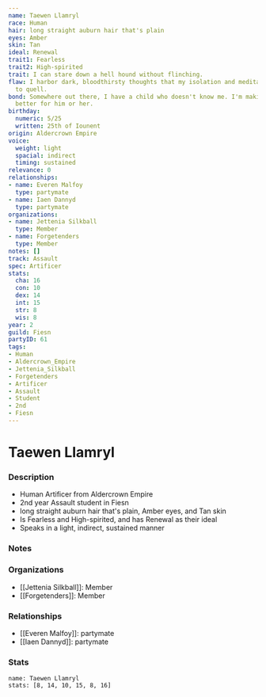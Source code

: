 ```yaml
---
name: Taewen Llamryl
race: Human
hair: long straight auburn hair that's plain
eyes: Amber
skin: Tan
ideal: Renewal
trait1: Fearless
trait2: High-spirited
trait: I can stare down a hell hound without flinching.
flaw: I harbor dark, bloodthirsty thoughts that my isolation and meditation failed
  to quell.
bond: Somewhere out there, I have a child who doesn't know me. I'm making the world
  better for him or her.
birthday:
  numeric: 5/25
  written: 25th of Iounent
origin: Aldercrown Empire
voice:
  weight: light
  spacial: indirect
  timing: sustained
relevance: 0
relationships:
- name: Everen Malfoy
  type: partymate
- name: Iaen Dannyd
  type: partymate
organizations:
- name: Jettenia Silkball
  type: Member
- name: Forgetenders
  type: Member
notes: []
track: Assault
spec: Artificer
stats:
  cha: 16
  con: 10
  dex: 14
  int: 15
  str: 8
  wis: 8
year: 2
guild: Fiesn
partyID: 61
tags:
- Human
- Aldercrown_Empire
- Jettenia_Silkball
- Forgetenders
- Artificer
- Assault
- Student
- 2nd
- Fiesn
---
```

# Taewen Llamryl
### Description
- Human Artificer from Aldercrown Empire
- 2nd year Assault student in Fiesn
- long straight auburn hair that's plain, Amber eyes, and Tan skin
- Is Fearless and High-spirited, and has Renewal as their ideal
- Speaks in a light, indirect, sustained manner

### Notes

### Organizations
- [[Jettenia Silkball]]: Member
- [[Forgetenders]]: Member

### Relationships
- [[Everen Malfoy]]: partymate
- [[Iaen Dannyd]]: partymate

### Stats
```statblock
name: Taewen Llamryl
stats: [8, 14, 10, 15, 8, 16]
```